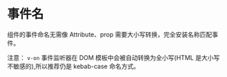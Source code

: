 # 事件名

组件的事件命名无需像 Attribute、prop 需要大小写转换，完全安装名称匹配事件。

注意： `v-on` 事件监听器在 DOM 模板中会被自动转换为全小写(HTML 是大小写不敏感的),所以推荐仍是 kebab-case 命名方式。
